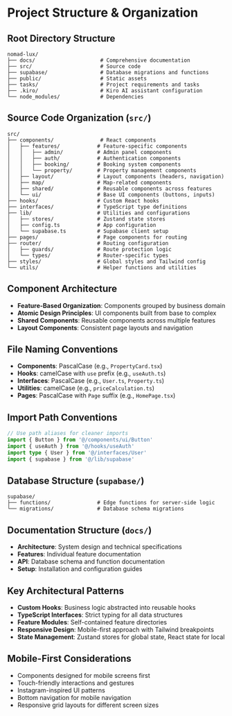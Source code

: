 # Project Structure & Organization

## Root Directory Structure
```
nomad-lux/
├── docs/                     # Comprehensive documentation
├── src/                      # Source code
├── supabase/                 # Database migrations and functions
├── public/                   # Static assets
├── tasks/                    # Project requirements and tasks
├── .kiro/                    # Kiro AI assistant configuration
└── node_modules/             # Dependencies
```

## Source Code Organization (`src/`)
```
src/
├── components/               # React components
│   ├── features/            # Feature-specific components
│   │   ├── admin/           # Admin panel components
│   │   ├── auth/            # Authentication components
│   │   ├── booking/         # Booking system components
│   │   └── property/        # Property management components
│   ├── layout/              # Layout components (headers, navigation)
│   ├── map/                 # Map-related components
│   ├── shared/              # Reusable components across features
│   └── ui/                  # Base UI components (buttons, inputs)
├── hooks/                   # Custom React hooks
├── interfaces/              # TypeScript type definitions
├── lib/                     # Utilities and configurations
│   ├── stores/              # Zustand state stores
│   ├── config.ts            # App configuration
│   └── supabase.ts          # Supabase client setup
├── pages/                   # Page components for routing
├── router/                  # Routing configuration
│   ├── guards/              # Route protection logic
│   └── types/               # Router-specific types
├── styles/                  # Global styles and Tailwind config
└── utils/                   # Helper functions and utilities
```

## Component Architecture
- **Feature-Based Organization**: Components grouped by business domain
- **Atomic Design Principles**: UI components built from base to complex
- **Shared Components**: Reusable components across multiple features
- **Layout Components**: Consistent page layouts and navigation

## File Naming Conventions
- **Components**: PascalCase (e.g., `PropertyCard.tsx`)
- **Hooks**: camelCase with `use` prefix (e.g., `useAuth.ts`)
- **Interfaces**: PascalCase (e.g., `User.ts`, `Property.ts`)
- **Utilities**: camelCase (e.g., `priceCalculation.ts`)
- **Pages**: PascalCase with `Page` suffix (e.g., `HomePage.tsx`)

## Import Path Conventions
```typescript
// Use path aliases for cleaner imports
import { Button } from '@/components/ui/Button'
import { useAuth } from '@/hooks/useAuth'
import type { User } from '@/interfaces/User'
import { supabase } from '@/lib/supabase'
```

## Database Structure (`supabase/`)
```
supabase/
├── functions/               # Edge functions for server-side logic
└── migrations/              # Database schema migrations
```

## Documentation Structure (`docs/`)
- **Architecture**: System design and technical specifications
- **Features**: Individual feature documentation
- **API**: Database schema and function documentation
- **Setup**: Installation and configuration guides

## Key Architectural Patterns
- **Custom Hooks**: Business logic abstracted into reusable hooks
- **TypeScript Interfaces**: Strict typing for all data structures
- **Feature Modules**: Self-contained feature directories
- **Responsive Design**: Mobile-first approach with Tailwind breakpoints
- **State Management**: Zustand stores for global state, React state for local

## Mobile-First Considerations
- Components designed for mobile screens first
- Touch-friendly interactions and gestures
- Instagram-inspired UI patterns
- Bottom navigation for mobile navigation
- Responsive grid layouts for different screen sizes